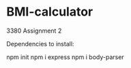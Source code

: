 # BMI-calculator
3380 Assignment 2

Dependencies to install:

npm init
npm i express
npm i body-parser

